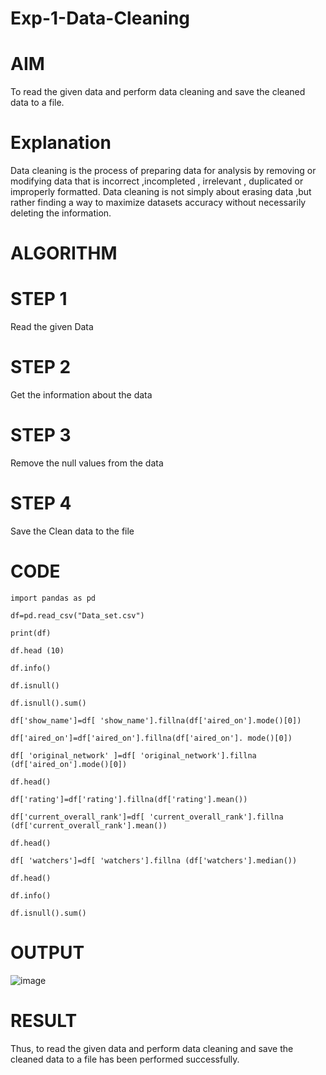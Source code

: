 # Exp-1-Data-Cleaning

# AIM

To read the given data and perform data cleaning and save the cleaned data to a file.

# Explanation

Data cleaning is the process of preparing data for analysis by removing or modifying data that is incorrect ,incompleted , irrelevant , duplicated or improperly formatted. Data cleaning is not simply about erasing data ,but rather finding a way to maximize datasets accuracy without necessarily deleting the information.

# ALGORITHM

# STEP 1

Read the given Data

# STEP 2

Get the information about the data

# STEP 3

Remove the null values from the data

# STEP 4

Save the Clean data to the file

# CODE

    import pandas as pd

    df=pd.read_csv("Data_set.csv")

    print(df)

    df.head (10)

    df.info()

    df.isnull()

    df.isnull().sum()

    df['show_name']=df[ 'show_name'].fillna(df['aired_on'].mode()[0]) 

    df['aired_on']=df['aired_on'].fillna(df['aired_on']. mode()[0]) 

    df[ 'original_network' ]=df[ 'original_network'].fillna (df['aired_on'].mode()[0]) 

    df.head()

    df['rating']=df['rating'].fillna(df['rating'].mean())

    df['current_overall_rank']=df[ 'current_overall_rank'].fillna (df['current_overall_rank'].mean())

    df.head()

    df[ 'watchers']=df[ 'watchers'].fillna (df['watchers'].median()) 

    df.head()

    df.info()

    df.isnull().sum()

# OUTPUT

![image](https://user-images.githubusercontent.com/91734840/230834670-b1243101-e589-42e7-9e01-b0df419844d3.png)

# RESULT

Thus, to read the given data and perform data cleaning and save the cleaned data to a file has been performed successfully.
